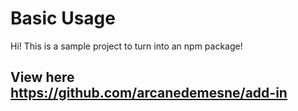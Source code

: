 Basic Usage
===========

Hi! This is a sample project to turn into an npm package!

## View here https://github.com/arcanedemesne/add-in